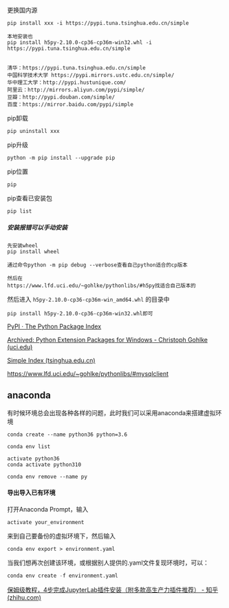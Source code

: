 更换国内源

```
pip install xxx -i https://pypi.tuna.tsinghua.edu.cn/simple

本地安装也
pip install h5py-2.10.0-cp36-cp36m-win32.whl -i https://pypi.tuna.tsinghua.edu.cn/simple


清华：https://pypi.tuna.tsinghua.edu.cn/simple
中国科学技术大学 https://pypi.mirrors.ustc.edu.cn/simple/
华中理工大学：http://pypi.hustunique.com/
阿里云：http://mirrors.aliyun.com/pypi/simple/
豆瓣：http://pypi.douban.com/simple/
百度：https://mirror.baidu.com/pypi/simple
```

pip卸载

```
pip uninstall xxx
```

pip升级

```
python -m pip install --upgrade pip
```

pip位置

```
pip 
```

pip查看已安装包

```
pip list
```



##### 安装报错可以手动安装

```
先安装wheel
pip install wheel

通过命令python -m pip debug --verbose查看自己python适合的cp版本

然后在
https://www.lfd.uci.edu/~gohlke/pythonlibs/#h5py找适合自己版本的
```

然后进入 `h5py-2.10.0-cp36-cp36m-win_amd64.whl` 的目录中

```
pip install h5py-2.10.0-cp36-cp36m-win32.whl即可
```

[PyPI · The Python Package Index](https://pypi.org/)

[Archived: Python Extension Packages for Windows - Christoph Gohlke (uci.edu)](https://www.lfd.uci.edu/~gohlke/pythonlibs/)

[Simple Index (tsinghua.edu.cn)](https://pypi.tuna.tsinghua.edu.cn/simple/)

https://www.lfd.uci.edu/~gohlke/pythonlibs/#mysqlclient

## anaconda

有时候环境总会出现各种各样的问题，此时我们可以采用anaconda来搭建虚拟环境

```
conda create --name python36 python=3.6 

conda env list

activate python36
conda activate python310

conda env remove --name py
```

#### 导出导入已有环境

打开Anaconda Prompt，输入

```
activate your_environment
```

来到自己要备份的虚拟环境下，然后输入

```
conda env export > environment.yaml 
```

当我们想再次创建该环境，或根据别人提供的.yaml文件复现环境时，可以：

```python
conda env create -f environment.yaml
```

[保姆级教程，4步完成JupyterLab插件安装（附多款高生产力插件推荐） - 知乎 (zhihu.com)](https://zhuanlan.zhihu.com/p/556433254)
